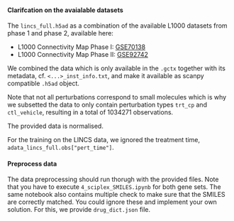 #### Clarifcation on the avaialable datasets

The `lincs_full.h5ad` as a combination of the available L1000 datasets from phase 1 and phase 2, available here: 
- L1000 Connectivity Map Phase I: [GSE70138](https://www.ncbi.nlm.nih.gov/geo/query/acc.cgi?acc=GSE70138)
- L1000 Connectivity Map Phase II: [GSE92742](https://www.ncbi.nlm.nih.gov/geo/query/acc.cgi?acc=GSE92742)

We combined the data which is only available in the `.gctx` together with its metadata, cf. `<...>_inst_info.txt`, and make it available as scanpy compatible `.h5ad` object. 

Note that not all perturbations correspond to small molecules which is why we subsetted the data to only contain perturbation types `trt_cp` and `ctl_vehicle`, resulting in a total of 1034271 observations.

The provided data is normalised. 

For the training on the LINCS data, we ignored the treatment time, `adata_lincs_full.obs["pert_time"]`.

#### Preprocess data 
The data preprocessing should run thorugh with the provided files. Note that you have to execute `4_sciplex_SMILES.ipynb` for both gene sets. The same notebook also contains multiple check to make sure that the SMILES are correctly matched. You could ignore these and implement your own solution. For this, we provide `drug_dict.json` file.  